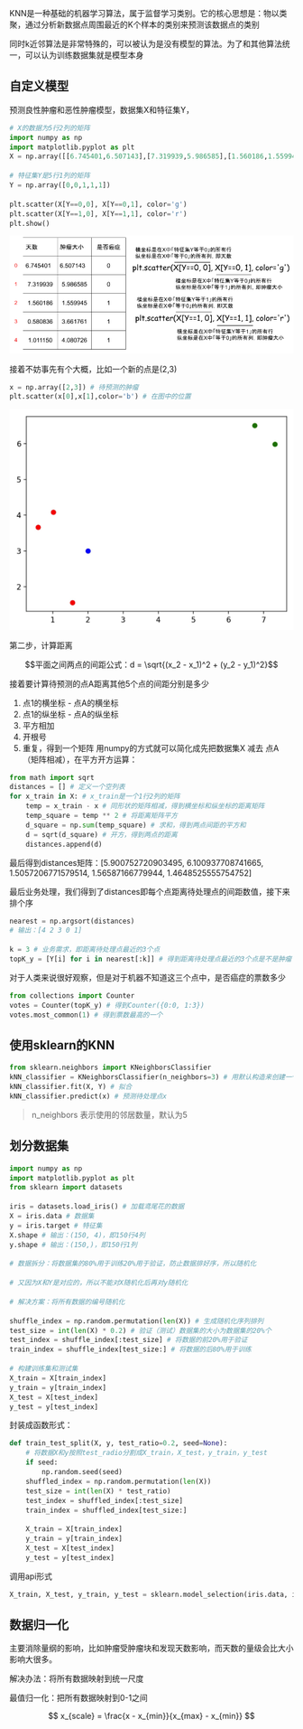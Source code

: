 KNN是一种基础的机器学习算法，属于监督学习类别。它的核心思想是：物以类聚，通过分析新数据点周围最近的K个样本的类别来预测该数据点的类别

同时k近邻算法是非常特殊的，可以被认为是没有模型的算法。为了和其他算法统一，可以认为训练数据集就是模型本身
## 自定义模型
预测良性肿瘤和恶性肿瘤模型，数据集X和特征集Y，
```python
# X的数据为5行2列的矩阵
import numpy as np
import matplotlib.pyplot as plt
X = np.array([[6.745401,6.507143],[7.319939,5.986585],[1.560186,1.559945],[0.580836,3.661761],[1.011150,4.080726]])

# 特征集Y是5行1列的矩阵
Y = np.array([0,0,1,1,1])

plt.scatter(X[Y==0,0], X[Y==0,1], color='g')
plt.scatter(X[Y==1,0], X[Y==1,1], color='r')
plt.show()
```

![knn](https://github.com/arqady01/machine-learning/blob/main/img/knn.png)

接着不妨事先有个大概，比如一个新的点是(2,3)

```python
x = np.array([2,3]) # 待预测的肿瘤
plt.scatter(x[0],x[1],color='b') # 在图中的位置
```

![距离](https://github.com/arqady01/machine-learning/blob/main/img/knn2.png)

第二步，计算距离

$$平面之间两点的间距公式：d = \sqrt{(x_2 - x_1)^2 + (y_2 - y_1)^2}$$

接着要计算待预测的点A距离其他5个点的间距分别是多少
1. 点1的横坐标 - 点A的横坐标
2. 点1的纵坐标 - 点A的纵坐标
3. 平方相加
4. 开根号
5. 重复，得到一个矩阵
用numpy的方式就可以简化成先把数据集X 减去 点A（矩阵相减），在平方开方运算：

```python
from math import sqrt
distances = [] # 定义一个空列表
for x_train in X: # x_train是一个1行2列的矩阵
    temp = x_train - x # 同形状的矩阵相减，得到横坐标和纵坐标的距离矩阵
    temp_square = temp ** 2 # 将距离矩阵平方
    d_square = np.sum(temp_square) # 求和，得到两点间距的平方和
    d = sqrt(d_square) # 开方，得到两点的距离
    distances.append(d)
```

最后得到distances矩阵：[5.900752720903495, 6.100937708741665, 1.5057206771579514, 1.56587166779944, 1.4648525555754752]

最后业务处理，我们得到了distances即每个点距离待处理点的间距数值，接下来排个序

```python
nearest = np.argsort(distances)
# 输出：[4 2 3 0 1]

k = 3 # 业务需求，即距离待处理点最近的3个点
topK_y = [Y[i] for i in nearest[:k]] # 得到距离待处理点最近的3个点是不是肿瘤
```

对于人类来说很好观察，但是对于机器不知道这三个点中，是否癌症的票数多少

```python
from collections import Counter
votes = Counter(topK_y) # 得到Counter({0:0, 1:3})
votes.most_common(1) # 得到票数最高的一个
```

## 使用sklearn的KNN

```python
from sklearn.neighbors import KNeighborsClassifier
kNN_classifier = KNeighborsClassifier(n_neighbors=3) # 用默认构造来创建一个对象
kNN_classifier.fit(X, Y) # 拟合
kNN_classifier.predict(x) # 预测待处理点x
```

> n_neighbors 表示使用的邻居数量，默认为5

## 划分数据集

```python
import numpy as np
import matplotlib.pyplot as plt
from sklearn import datasets

iris = datasets.load_iris() # 加载鸢尾花的数据
X = iris.data # 数据集
y = iris.target # 特征集
X.shape # 输出：(150, 4)，即150行4列
y.shape # 输出：(150,)，即150行1列

# 数据拆分：将数据集的80%用于训练20%用于验证，防止数据排好序，所以随机化

# 又因为X和Y是对应的，所以不能对X随机化后再对y随机化

# 解决方案：将所有数据的编号随机化

shuffle_index = np.random.permutation(len(X)) # 生成随机化序列排列
test_size = int(len(X) * 0.2) # 验证（测试）数据集的大小为数据集的20%个
test_index = shuffle_index[:test_size] # 将数据的前20%用于验证
train_index = shuffle_index[test_size:] # 将数据的后80%用于训练

# 构建训练集和测试集
X_train = X[train_index]
y_train = y[train_index]
X_test = X[test_index]
y_test = y[test_index]
```

封装成函数形式：

```python
def train_test_split(X, y, test_ratio=0.2, seed=None):
    # 将数据X和y按照test_radio分割成X_train，X_test，y_train，y_test
    if seed:
        np.random.seed(seed)
    shuffled_index = np.random.permutation(len(X))
    test_size = int(len(X) * test_ratio)
    test_index = shuffled_index[:test_size]
    train_index = shuffled_index[test_size:]

    X_train = X[train_index]
    y_train = y[train_index]
    X_test = X[test_index]
    y_test = y[test_index]
```

调用api形式

```python
X_train, X_test, y_train, y_test = sklearn.model_selection(iris.data, iris.target, test_size=0.2, random_state=22)
```

## 数据归一化

主要消除量纲的影响，比如肿瘤受肿瘤块和发现天数影响，而天数的量级会比大小影响大很多。

解决办法：将所有数据映射到统一尺度

最值归一化：把所有数据映射到0-1之间

$$ x_{scale} = \frac{x - x_{min}}{x_{max} - x_{min}} $$

